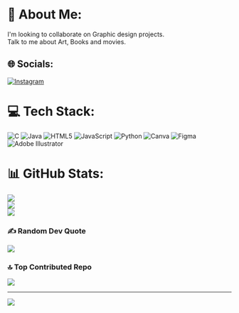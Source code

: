 # 💫 About Me:
I'm looking to collaborate on Graphic design projects.<br>Talk to me about Art, Books and movies.


## 🌐 Socials:
[![Instagram](https://img.shields.io/badge/Instagram-%23E4405F.svg?logo=Instagram&logoColor=white)](https://instagram.com/khushhiii_s) 

# 💻 Tech Stack:
![C](https://img.shields.io/badge/c-%2300599C.svg?style=for-the-badge&logo=c&logoColor=white) ![Java](https://img.shields.io/badge/java-%23ED8B00.svg?style=for-the-badge&logo=openjdk&logoColor=white) ![HTML5](https://img.shields.io/badge/html5-%23E34F26.svg?style=for-the-badge&logo=html5&logoColor=white) ![JavaScript](https://img.shields.io/badge/javascript-%23323330.svg?style=for-the-badge&logo=javascript&logoColor=%23F7DF1E) ![Python](https://img.shields.io/badge/python-3670A0?style=for-the-badge&logo=python&logoColor=ffdd54) ![Canva](https://img.shields.io/badge/Canva-%2300C4CC.svg?style=for-the-badge&logo=Canva&logoColor=white) ![Figma](https://img.shields.io/badge/figma-%23F24E1E.svg?style=for-the-badge&logo=figma&logoColor=white) ![Adobe Illustrator](https://img.shields.io/badge/adobe%20illustrator-%23FF9A00.svg?style=for-the-badge&logo=adobe%20illustrator&logoColor=white)
# 📊 GitHub Stats:
![](https://github-readme-stats.vercel.app/api?username=Khushi_Sonkusare&theme=dark&hide_border=false&include_all_commits=false&count_private=false)<br/>
![](https://github-readme-streak-stats.herokuapp.com/?user=Khushi_Sonkusare&theme=dark&hide_border=false)<br/>
![](https://github-readme-stats.vercel.app/api/top-langs/?username=Khushi_Sonkusare&theme=dark&hide_border=false&include_all_commits=false&count_private=false&layout=compact)

### ✍️ Random Dev Quote
![](https://quotes-github-readme.vercel.app/api?type=horizontal&theme=radical)

### 🔝 Top Contributed Repo
![](https://github-contributor-stats.vercel.app/api?username=Khushi_Sonkusare&limit=5&theme=dark&combine_all_yearly_contributions=true)

---
[![](https://visitcount.itsvg.in/api?id=Khushi_Sonkusare&icon=0&color=0)](https://visitcount.itsvg.in)

<!-- Proudly created with GPRM ( https://gprm.itsvg.in ) -->
